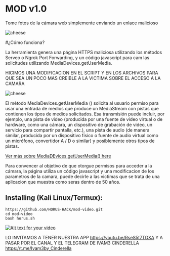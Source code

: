 # MOD v1.0
Tome fotos de la cámara web simplemente enviando un enlace malicioso

![cheese](https://i.ibb.co/X2QK7zQ/21.gif)

#¿Cómo funciona?
<p>La herramienta genera una página HTTPS maliciosa utilizando los métodos Serveo o Ngrok Port Forwarding, y un código javascript para cam las solicitudes utilizando MediaDevices.getUserMedia. </p>

</p>HICIMOS UNA MODIFICACION EN EL SCRIPT Y EN LOS ARCHIVOS PARA QUE SEA UN POCO MAS CREIBLE A LA VICTIMA SOBRE EL ACCESO A LA CAMARA</p>

![cheese](https://i.ibb.co/gzqPkHb/Sin-t-tulo.png)

<p>El método MediaDevices.getUserMedia () solicita al usuario permiso para usar una entrada de medios que produce un MediaStream con pistas que contienen los tipos de medios solicitados. Esa transmisión puede incluir, por ejemplo, una pista de video (producida por una fuente de video virtual o de hardware, como una cámara, un dispositivo de grabación de video, un servicio para compartir pantalla, etc.), una pista de audio (de manera similar, producida por un dispositivo físico o fuente de audio virtual como un micrófono, convertidor A / D o similar) y posiblemente otros tipos de pistas. </p>

[Ver más sobre MediaDEvices.getUserMedia() here](https://developer.mozilla.org/en-US/docs/Web/API/MediaDevices/getUserMedia)
<p> Para convencer al objetivo de que otorgue permisos para acceder a la cámara, la página utiliza un código javascript y una modificacion de los parametros de la camara, puede decirle a las victimas que se trata de una aplicacion que muestra como seras dentro de 50 años.</p>

## Installing (Kali Linux/Termux):

```
https://github.com/HORUS-HACK/mod-video.git
cd mod-video
bash horus.sh
```
[![Alt text for your video](https://i.ibb.co/jLpgqDw/Screenshot-1.png)](https://youtu.be/RseS5t7TOXA)



 
 LO INVITAMOS A TENER NUESTRA APP https://youtu.be/RseS5t7TOXA  Y A PASAR POR EL CANAL Y EL TELEGRAM DE IVAM3 CINDERELLA
 https://t.me/Ivam3by_Cinderella
